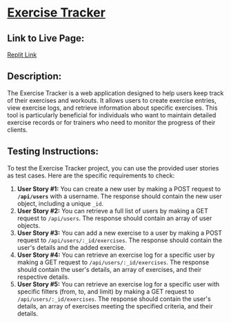 # [Exercise Tracker](https://www.freecodecamp.org/learn/apis-and-microservices/apis-and-microservices-projects/exercise-tracker)

## Link to Live Page:
[Replit Link](https://replit.com/@DanielSandova11/boilerplate-project-exercisetracker#.replit)

## Description:
The Exercise Tracker is a web application designed to help users keep track of their exercises and workouts. It allows users to create exercise entries, view exercise logs, and retrieve information about specific exercises. This tool is particularly beneficial for individuals who want to maintain detailed exercise records or for trainers who need to monitor the progress of their clients.

## Testing Instructions:
To test the Exercise Tracker project, you can use the provided user stories as test cases. Here are the specific requirements to check:

1. **User Story #1:** You can create a new user by making a POST request to **`/api/users`** with a username. The response should contain the new user object, including a unique `_id`.
2. **User Story #2:** You can retrieve a full list of users by making a GET request to `/api/users`. The response should contain an array of user objects.
3. **User Story #3:** You can add a new exercise to a user by making a POST request to `/api/users/:_id/exercises`. The response should contain the user's details and the added exercise.
4. **User Story #4:** You can retrieve an exercise log for a specific user by making a GET request to `/api/users/:_id/exercises`. The response should contain the user's details, an array of exercises, and their respective details.
5. **User Story #5:** You can retrieve an exercise log for a specific user with specific filters (from, to, and limit) by making a GET request to `/api/users/:_id/exercises`. The response should contain the user's details, an array of exercises meeting the specified criteria, and their details.
